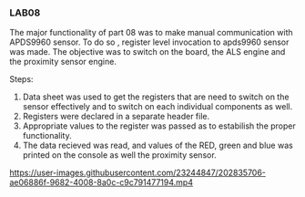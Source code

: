 ### LAB08 ###

The major functionality of part 08 was to make manual communication with APDS9960 sensor. To do so , register level invocation to apds9960 sensor was made. The objective was to switch on the 
board, the ALS engine and the proximity sensor engine. 

Steps:

1) Data sheet was used to get the registers that are need to switch on the sensor effectively and to switch on each individual components as well.
2) Registers were declared in a separate header file.
3) Appropriate values to the register was passed as to estabilish the proper functionality.
4) The data recieved was read, and values of the RED, green and blue was printed on the console as well the proximity sensor.




https://user-images.githubusercontent.com/23244847/202835706-ae06886f-9682-4008-8a0c-c9c791477194.mp4

